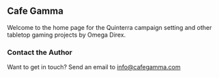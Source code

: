## Cafe Gamma

Welcome to the home page for the Quinterra campaign setting and other tabletop gaming projects by Omega Direx.

### Contact the Author

Want to get in touch? Send an email to info@cafegamma.com

